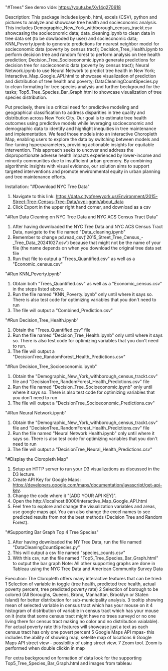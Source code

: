 "#Trees" 
See demo vide: https://youtu.be/Xv14g270618

Description: This package includes ipynb, html, excels (CSV), python and pictures to analyze and showcase tree health and socieconomic analysis. This includes Demographic_New_York_withborough_census_trackt.csv showcasing the socieconomic data; data_cleaning.ipynb to clean data in tree data set (to be dowlaoded by user) and socieconomic data; KNN_Poverty.ipynb to generate predictions for nearest neighbor model for socieconomic data (poverty by census tract); Decision_Tree_Health.ipynb to perform decision tree and random forest to perform analysis on tree health prediction; Decision_Tree_Socioeconomic.ipynb  generate predictions for decision tree for socieconomic data (poverty by census tract); Neural Network.ipynb to use Neural Network to predict tree health in New York; Interactive_Map_Google_API.html to showcase visualization of prediction and distribution of tree health and poverty; DataCleaningCountSpecies.py to clean formating for tree species analysis and further beckground for the tasks; Top5_Tree_Species_Bar_Graph.html to showcase visualization of tree species distribution.

Put precisely, there is a critical need for predictive modeling and geographical classification to address disparities in tree quality and distribution across New York City. Our goal is to estimate tree health outcomes using predictive models while leveraging socioeconomic and demographic data to identify and highlight inequities in tree maintenance and implementation. We feed those models into an interactive Choropleth Map, enabling users to explore the data by switching between models and fine-tuning hyperparameters, providing actionable insights for equitable intervention. This approach seeks to uncover and address the disproportionate adverse health impacts experienced by lower-income and minority communities due to insufficient urban greenery. By combining algorithmic insights with visual evidence, our solution aims to support targeted interventions and promote environmental equity in urban planning and tree maintenance efforts.


Installation:
"#Download NYC Tree Data"
1. Navigate to this link: https://data.cityofnewyork.us/Environment/2015-Street-Tree-Census-Tree-Data/uvpi-gqnh/about_data
2. Click Export in the upper right hand corner, and download as a csv
    
"#Run Data Cleaning on NYC Tree Data and NYC ACS Census Tract Data"
1. After having downloaded the NYC Tree Data and NYC ACS Census Tract Data, navigate to the file named "Data_cleaning.ipynb"
2. Remember to change pd.read_csv('2015_Street_Tree_Census_-_Tree_Data_20241027.csv') because that might not be the name of your file (the name depends on when you download the original tree data set file
3. Run that file to output a "Trees_Quantified.csv" as well as a "Economic_census.csv"

"#Run KNN_Poverty.ipynb"
1. Obtain both "Trees_Quantified.csv" as well as a "Economic_census.csv" in the steps listed above.
2. Run the file named "KNN_Poverty.ipynb" only until where it says so. There is also test code for optimizing variables that you don't need to run
3. The file will output a "Combined_Prediction.csv"

"#Run Decision_Tree_Health.ipynb"
1. Obtain the "Trees_Quantified.csv" file
2. Run the file named "Decision_Tree_Health.ipynb" only until where it says so. There is also test code for optimizing variables that you don't need to run.
3. The file will output a "DecisionTree_RandomForest_Health_Predictions.csv"

"#Run Decision_Tree_Socioeconomic.ipynb"
1. Obtain the "Demographic_New_York_withborough_census_trackt.csv" file and "DecisionTree_RandomForest_Health_Predictions.csv" file
2. Run the file named "Decision_Tree_Socioeconomic.ipynb" only until where it says so. There is also test code for optimizing variables that you don't need to run
3. The file will output a "DecisionTree_Socioeconomic_Predictions.csv"

"#Run Neural Network.ipynb"
1. Obtain the "Demographic_New_York_withborough_census_trackt.csv" file and "DecisionTree_RandomForest_Health_Predictions.csv" file
2. Run the file named "Neural Network Health.ipynb" only until where it says so. There is also test code for optimizing variables that you don't need to run
3. The file will output a "DecisionTree_Neural_Health_Predictions.csv"

"#Display the Cloropleth Map"
1. Setup an HTTP server to run your D3 visualizations as discussed in the D3 lecture.
2. Create API Key for Google Maps: https://developers.google.com/maps/documentation/javascript/get-api-key.
3. Change the code where it "[ADD YOUR API KEY]".
4. Open the http://localhost:8000/Interactive_Map_Google_API.html
5. Feel free to explore and change the visualization variables and areas, use google maps api. You can also change the excel names to see predicted results from not the best methods (Decision Tree and Random Forest).

"#Supporting Bar Graph Top 4 Tree Species"
1. After having downloaded the NY Tree Data, run the file named "DataCleaningCountSpecies.py"
2. This will output a csv file named "species_counts.csv"
3. With this csv, run the file named "Top5_Tree_Species_Bar_Graph.html" to output the bar graph
Note: All other supporting graphs are done in Tableau using the NYC Tree Data and American Community Survey Data

Execution: The Cloropleth offers many interactive features that can be tried:
1 Selection of variable in toggle (tree health, predicted tree health, actual poverty percent, tree predicted poverty rate)
2 Selection of borough to be colored (All Boroughs, Queens, Bronx, Manhattan, Brooklyn or Staten Island) for better distribution for sub-municipality analysis.
3 tooltip showing mean of selected variable in census tract which has your mouse on it
4 histogram of distribution of variable in census tract which has your mouse on it (note that some census tract might have no trees surveyd or no one living there for census tract making no color and no distribution vaialable). For actual poverty rate this features will showcase just a text as each census tract has only one povert percent
5 Google Maps API mpas- this includes the ability of showing map, setelite map of locations 
6 Google Maps API street view - possibility of using street view.
7 Zoom tool. Zoom is performed when double clickin in map

For extra background on formation of data look for the supporting Top5_Tree_Species_Bar_Graph.html and images from tableau
